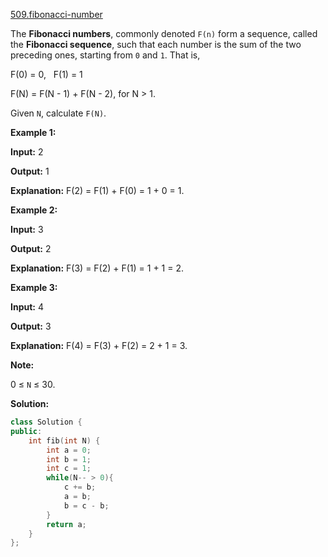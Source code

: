 [509.fibonacci-number](https://leetcode.com/problems/fibonacci-number/)  

The **Fibonacci numbers**, commonly denoted `F(n)` form a sequence, called the **Fibonacci sequence**, such that each number is the sum of the two preceding ones, starting from `0` and `1`. That is,

  
F(0) = 0,   F(1) = 1
  
F(N) = F(N - 1) + F(N - 2), for N > 1.
  

Given `N`, calculate `F(N)`.

**Example 1:**

  
**Input:** 2
  
**Output:** 1
  
**Explanation:** F(2) = F(1) + F(0) = 1 + 0 = 1.
  

**Example 2:**

  
**Input:** 3
  
**Output:** 2
  
**Explanation:** F(3) = F(2) + F(1) = 1 + 1 = 2.
  

**Example 3:**

  
**Input:** 4
  
**Output:** 3
  
**Explanation:** F(4) = F(3) + F(2) = 2 + 1 = 3.
  

**Note:**

0 ≤ `N` ≤ 30.  



**Solution:**  

```cpp
class Solution {
public:
    int fib(int N) {
        int a = 0;
        int b = 1;
        int c = 1;
        while(N-- > 0){
            c += b;
            a = b;
            b = c - b;
        }
        return a;
    }
};
```
      